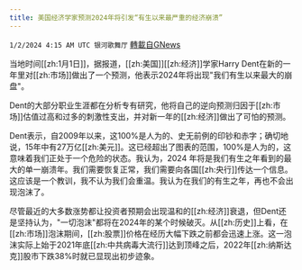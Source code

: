 ```yaml
---
title: 美国经济学家预测2024年将引发“有生以来最严重的经济崩溃”
---
```

`1/2/2024 4:15 AM UTC 银河歌舞厅` [轉載自GNews](https://gnews.org/articles/2174313)

当地时间[[zh:1月1日]]，据报道，[[zh:美国]][[zh:经济]]学家Harry Dent在新的一年里对[[zh:市场]]做出了一个预测，他表示2024年将出现"我们有生以来最大的崩盘"。

Dent的大部分职业生涯都在分析专有研究，他将自己的逆向预测归因于[[zh:市场]]估值过高和过多的刺激性支出，并对新一年的[[zh:经济]]做出了可怕的预测。

Dent表示，自2009年以来，这100%是人为的、史无前例的印钞和赤字；确切地说，15年中有27万亿[[zh:美元]]。这已经超出了图表的范围，100%是人为的，这意味着我们正处于一个危险的状态。我认为，2024 年将是我们有生之年看到的最大的单一崩溃年。我们需要恢复正常，我们需要向各国[[zh:央行]]传达一个信息。这应该是一个教训，我不认为我们会重温。我认为在我们的有生之年，再也不会出现泡沫了。

尽管最近的大多数涨势都让投资者预期会出现温和的[[zh:经济]]衰退，但Dent还是坚持认为，"一切泡沫"都将在2024年的某个时候破灭。从[[zh:历史]]上看，在[[zh:市场]]泡沫期间，[[zh:股票]]价格在经历大幅下跌之前都会迅速上涨。这一泡沫实际上始于2021年底[[zh:中共病毒大流行]]达到顶峰之后，2022年[[zh:纳斯达克]]股市下跌38%时就已显现出初步迹象。

